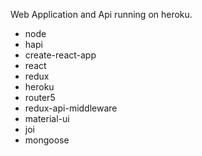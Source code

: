 Web Application and Api running on heroku.

- node
- hapi
- create-react-app
- react
- redux
- heroku
- router5
- redux-api-middleware
- material-ui
- joi
- mongoose
